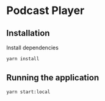 # Podcast Player

## Installation

Install dependencies
```bash
yarn install
```

## Running the application
```bash
yarn start:local
```
